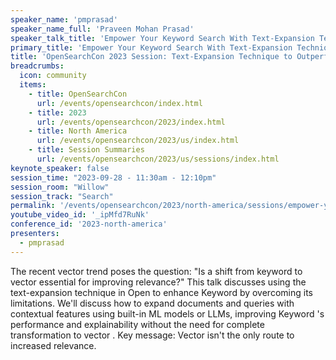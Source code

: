 ```yaml
---
speaker_name: 'pmprasad'
speaker_name_full: 'Praveen Mohan Prasad'
speaker_talk_title: 'Empower Your Keyword Search With Text-Expansion Technique to Outperform Unexplainable Vector Search'
primary_title: 'Empower Your Keyword Search With Text-Expansion Technique to Outperform Unexplainable Vector Search'
title: 'OpenSearchCon 2023 Session: Text-Expansion Technique to Outperform Unexplainable Vector Search'
breadcrumbs:
  icon: community
  items:
    - title: OpenSearchCon
      url: /events/opensearchcon/index.html
    - title: 2023
      url: /events/opensearchcon/2023/index.html
    - title: North America
      url: /events/opensearchcon/2023/us/index.html
    - title: Session Summaries
      url: /events/opensearchcon/2023/us/sessions/index.html
keynote_speaker: false
session_time: "2023-09-28 - 11:30am - 12:10pm"
session_room: "Willow"
session_track: "Search"
permalink: '/events/opensearchcon/2023/north-america/sessions/empower-your-keyword-search-with-text-expansion-technique-to-outperform-unexplainable-vector-search.html'
youtube_video_id: '_ipMfd7RuNk'
conference_id: '2023-north-america'
presenters:
  - pmprasad
---
```


The recent vector trend poses the question: &quot;Is a shift from keyword to vector essential for improving relevance?&quot; This talk discusses using the text-expansion technique in Open to enhance Keyword by overcoming its limitations. We'll discuss how to expand documents and queries with contextual features using built-in ML models or LLMs, improving Keyword 's performance and explainability without the need for complete transformation to vector . Key message: Vector isn't the only route to increased relevance.
